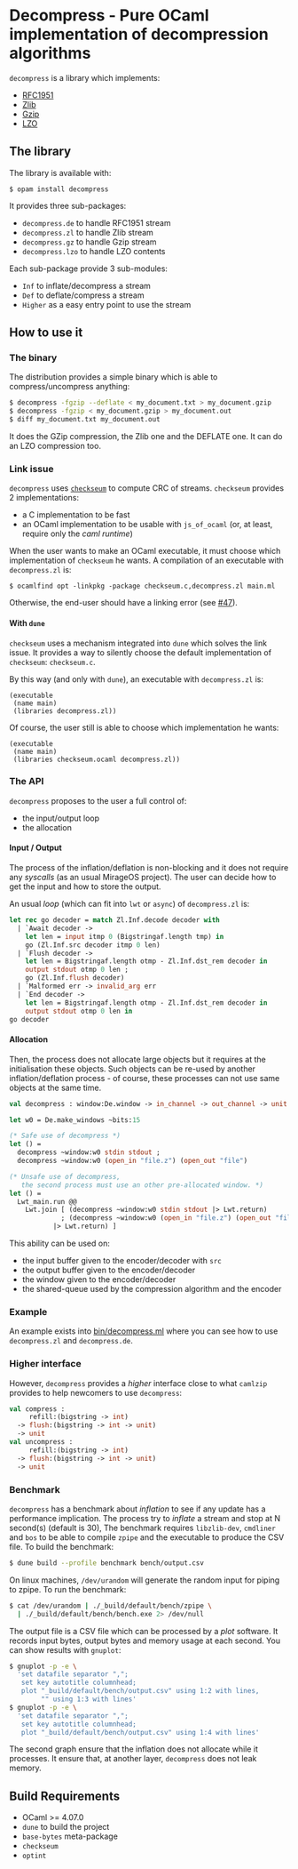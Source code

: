 # Decompress - Pure OCaml implementation of decompression algorithms

`decompress` is a library which implements:
- [RFC1951](https://tools.ietf.org/html/rfc1951)
- [Zlib](https://zlib.net/)
- [Gzip](https://tools.ietf.org/html/rfc1952)
- [LZO](https://en.wikipedia.org/wiki/Lempel%E2%80%93Ziv%E2%80%93Oberhumer)

## The library

The library is available with:
```
$ opam install decompress
```

It provides three sub-packages:
- `decompress.de` to handle RFC1951 stream
- `decompress.zl` to handle Zlib stream
- `decompress.gz` to handle Gzip stream
- `decompress.lzo` to handle LZO contents

Each sub-package provide 3 sub-modules:
- `Inf` to inflate/decompress a stream
- `Def` to deflate/compress a stream
- `Higher` as a easy entry point to use the stream

## How to use it

### The binary

The distribution provides a simple binary which is able to compress/uncompress
anything:
```sh
$ decompress -fgzip --deflate < my_document.txt > my_document.gzip
$ decompress -fgzip < my_document.gzip > my_document.out
$ diff my_document.txt my_document.out
```

It does the GZip compression, the Zlib one and the DEFLATE one. It can do an
LZO compression too.

### Link issue

`decompress` uses [`checkseum`][checkseum] to compute CRC of streams.
`checkseum` provides 2 implementations:
- a C implementation to be fast
- an OCaml implementation to be usable with `js_of_ocaml` (or, at least,
  require only the _caml runtime_)

When the user wants to make an OCaml executable, it must choose which
implementation of `checkseum` he wants. A compilation of an executable with
`decompress.zl` is:
```
$ ocamlfind opt -linkpkg -package checkseum.c,decompress.zl main.ml
```

Otherwise, the end-user should have a linking error (see
[#47](https://github.com/mirage/decompress/issues/47)).

#### With `dune`

`checkseum` uses a mechanism integrated into `dune` which solves the link
issue. It provides a way to silently choose the default implementation of
`checkseum`: `checkseum.c`.

By this way (and only with `dune`), an executable with `decompress.zl` is:
```
(executable
 (name main)
 (libraries decompress.zl))
```

Of course, the user still is able to choose which implementation he wants:
```
(executable
 (name main)
 (libraries checkseum.ocaml decompress.zl))
```

### The API

`decompress` proposes to the user a full control of:
- the input/output loop
- the allocation

#### Input / Output

The process of the inflation/deflation is non-blocking and it does not require
any _syscalls_ (as an usual MirageOS project). The user can decide how to get
the input and how to store the output.

An usual _loop_ (which can fit into `lwt` or `async`) of `decompress.zl` is:
```ocaml
let rec go decoder = match Zl.Inf.decode decoder with
  | `Await decoder ->
    let len = input itmp 0 (Bigstringaf.length tmp) in
    go (Zl.Inf.src decoder itmp 0 len)
  | `Flush decoder ->
    let len = Bigstringaf.length otmp - Zl.Inf.dst_rem decoder in
    output stdout otmp 0 len ;
    go (Zl.Inf.flush decoder)
  | `Malformed err -> invalid_arg err
  | `End decoder ->
    let len = Bigstringaf.length otmp - Zl.Inf.dst_rem decoder in
    output stdout otmp 0 len in
go decoder
```

#### Allocation

Then, the process does not allocate large objects but it requires at the
initialisation these objects. Such objects can be re-used by another
inflation/deflation process - of course, these processes can not use same
objects at the same time.

```ocaml
val decompress : window:De.window -> in_channel -> out_channel -> unit

let w0 = De.make_windows ~bits:15

(* Safe use of decompress *)
let () =
  decompress ~window:w0 stdin stdout ;
  decompress ~window:w0 (open_in "file.z") (open_out "file")

(* Unsafe use of decompress,
   the second process must use an other pre-allocated window. *)
let () =
  Lwt_main.run @@
    Lwt.join [ (decompress ~window:w0 stdin stdout |> Lwt.return)
             ; (decompress ~window:w0 (open_in "file.z") (open_out "file")
	       |> Lwt.return) ]
```

This ability can be used on:
- the input buffer given to the encoder/decoder with `src`
- the output buffer given to the encoder/decoder
- the window given to the encoder/decoder
- the shared-queue used by the compression algorithm and the encoder

### Example

An example exists into [bin/decompress.ml][decompress.ml] where you can see how
to use `decompress.zl` and `decompress.de`.

### Higher interface

However, `decompress` provides a _higher_ interface close to what `camlzip`
provides to help newcomers to use `decompress`:
```ocaml
val compress :
     refill:(bigstring -> int)
  -> flush:(bigstring -> int -> unit)
  -> unit
val uncompress :
     refill:(bigstring -> int)
  -> flush:(bigstring -> int -> unit)
  -> unit
```

### Benchmark

`decompress` has a benchmark about _inflation_ to see if any update has a
performance implication. The process try to _inflate_ a stream and stop at N
second(s) (default is 30), The benchmark requires `libzlib-dev`, `cmdliner` and
`bos` to be able to compile `zpipe` and the executable to produce the CSV file.
To build the benchmark:

```sh
$ dune build --profile benchmark bench/output.csv
```

On linux machines, `/dev/urandom` will generate the random input for piping to
zpipe. To run the benchmark:
```sh
$ cat /dev/urandom | ./_build/default/bench/zpipe \
  | ./_build/default/bench/bench.exe 2> /dev/null
```

The output file is a CSV file which can be processed by a _plot_ software. It
records input bytes, output bytes and memory usage at each second. You can
show results with `gnuplot`:
```sh
$ gnuplot -p -e \
  'set datafile separator ",";
   set key autotitle columnhead;
   plot "_build/default/bench/output.csv" using 1:2 with lines,
        "" using 1:3 with lines'
$ gnuplot -p -e \
  'set datafile separator ",";
   set key autotitle columnhead;
   plot "_build/default/bench/output.csv" using 1:4 with lines'
```

The second graph ensure that the inflation does not allocate while it
processes. It ensure that, at another layer, `decompress` does not leak
memory.

## Build Requirements

 * OCaml >= 4.07.0
 * `dune` to build the project
 * `base-bytes` meta-package
 * `checkseum`
 * `optint`

[checkseum]: https://github.com/mirage/checkseum
[decompress.ml]: ./bin/decompress.ml
